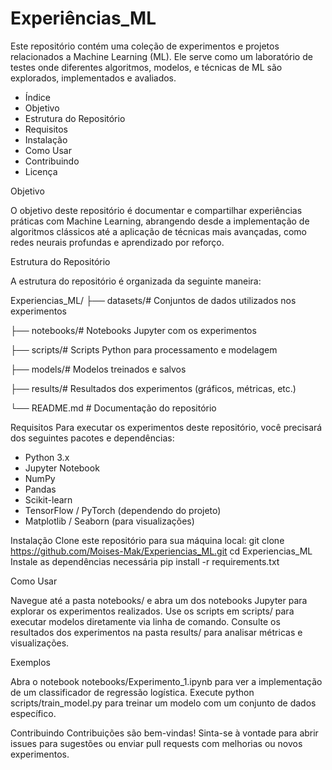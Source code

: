 # Experiências_ML

Este repositório contém uma coleção de experimentos e projetos relacionados a Machine Learning (ML). Ele serve como um laboratório de testes onde diferentes algoritmos, modelos, e técnicas de ML são explorados, implementados e avaliados.

- Índice
- Objetivo
- Estrutura do Repositório
- Requisitos
- Instalação
- Como Usar
- Contribuindo
- Licença

Objetivo

O objetivo deste repositório é documentar e compartilhar experiências práticas com Machine Learning, abrangendo desde a implementação de algoritmos clássicos até a aplicação de técnicas mais avançadas, como redes neurais profundas e aprendizado por reforço.

Estrutura do Repositório

A estrutura do repositório é organizada da seguinte maneira:

Experiencias_ML/
├── datasets/# Conjuntos de dados utilizados nos experimentos

├── notebooks/# Notebooks Jupyter com os experimentos

├── scripts/# Scripts Python para processamento e modelagem

├── models/# Modelos treinados e salvos

├── results/# Resultados dos experimentos (gráficos, métricas, etc.)

└── README.md # Documentação do repositório

Requisitos
Para executar os experimentos deste repositório, você precisará dos seguintes pacotes e dependências:

- Python 3.x
- Jupyter Notebook
- NumPy
- Pandas
- Scikit-learn
- TensorFlow / PyTorch (dependendo do projeto)
- Matplotlib / Seaborn (para visualizações)
  
Instalação
Clone este repositório para sua máquina local:
git clone https://github.com/Moises-Mak/Experiencias_ML.git
cd Experiencias_ML
Instale as dependências necessária
pip install -r requirements.txt

Como Usar

Navegue até a pasta notebooks/ e abra um dos notebooks Jupyter para explorar os experimentos realizados.
Use os scripts em scripts/ para executar modelos diretamente via linha de comando.
Consulte os resultados dos experimentos na pasta results/ para analisar métricas e visualizações.

Exemplos

Abra o notebook notebooks/Experimento_1.ipynb para ver a implementação de um classificador de regressão logística.
Execute python scripts/train_model.py para treinar um modelo com um conjunto de dados específico.
  
Contribuindo
Contribuições são bem-vindas! Sinta-se à vontade para abrir issues para sugestões ou enviar pull requests com melhorias ou novos experimentos.
